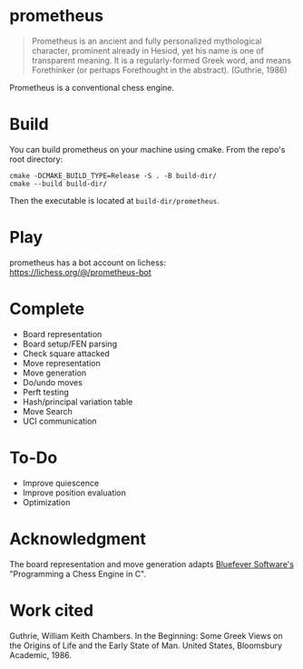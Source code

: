 # prometheus
> Prometheus is an ancient and fully personalized mythological 
> character, prominent already in Hesiod, yet his name is one of 
> transparent meaning. It is a regularly-formed Greek word, and
> means Forethinker (or perhaps Forethought in the abstract). (Guthrie, 1986)

Prometheus is a conventional chess engine. 

# Build
You can build prometheus on your machine using cmake. From the repo's root directory:
```
cmake -DCMAKE_BUILD_TYPE=Release -S . -B build-dir/
cmake --build build-dir/
```
Then the executable is located at `build-dir/prometheus`.

# Play
prometheus has a bot account on lichess: https://lichess.org/@/prometheus-bot

# Complete
- Board representation
- Board setup/FEN parsing
- Check square attacked
- Move representation
- Move generation
- Do/undo moves
- Perft testing
- Hash/principal variation table
- Move Search
- UCI communication

# To-Do
- Improve quiescence
- Improve position evaluation
- Optimization

# Acknowledgment
The board representation and move generation adapts [Bluefever Software's](https://www.youtube.com/channel/UCFkfibjxPzrP0e2WIa8aJCg) "Programming a Chess Engine in C".

# Work cited
Guthrie, William Keith Chambers. In the Beginning: Some Greek Views on the Origins of Life and the Early State of Man. United States, Bloomsbury Academic, 1986.
